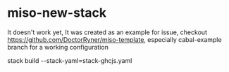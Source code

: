 # miso-new-stack

It doesn't work yet, It was created as an example for issue, checkout https://github.com/DoctorRyner/miso-template, especially cabal-example branch for a working configuration

stack build --stack-yaml=stack-ghcjs.yaml

